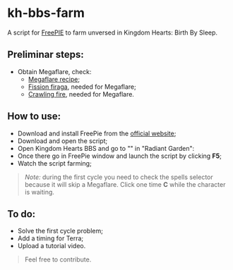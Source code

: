 # kh-bbs-farm
A script for [FreePIE](https://github.com/AndersMalmgren/FreePIE) to farm unversed in Kingdom Hearts: Birth By Sleep.

## Preliminar steps:
* Obtain Megaflare, check:
    * [Megaflare recipe](https://kingdomhearts.fandom.com/wiki/Mega_Flare#Recipes);
    * [Fission firaga](https://kingdomhearts.fandom.com/wiki/Fission_Firaga#Recipes), needed for Megaflare;
    * [Crawling fire](https://kingdomhearts.fandom.com/wiki/Crawling_Fire#Recipes), needed for Megaflare.

## How to use:
* Download and install FreePie from the [official website](https://andersmalmgren.github.io/FreePIE/);
* Download and open the script;
* Open Kingdom Hearts BBS and go to "" in "Radiant Garden":
* Once there go in FreePie window and launch the script by clicking **F5**;
* Watch the script farming;
>_Note:_ during the first cycle you need to check the spells selector because it will skip a Megaflare. Click one time **C** while the character is waiting.

## To do:
* Solve the first cycle problem;
* Add a timing for Terra;
* Upload a tutorial video.
>Feel free to contribute.
